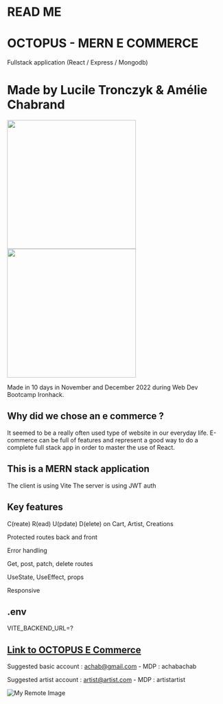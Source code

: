 # READ ME

# OCTOPUS - MERN E COMMERCE

Fullstack application (React / Express / Mongodb)

# Made by Lucile Tronczyk & Amélie Chabrand

 <img src="https://res.cloudinary.com/dsioshcio/image/upload/v1677540438/Screenshot_2023-02-27_at_15.26.04_ecyinf.png" width="300px"/>
  <img src="https://res.cloudinary.com/dsioshcio/image/upload/v1677540446/Screenshot_2023-02-27_at_15.25.02_jwssfc.png" width="300px"/>

Made in 10 days in November and December 2022 during Web Dev Bootcamp Ironhack.

## Why did we chose an e commerce ?

It seemed to be a really often used type of website in our everyday life. E-commerce can be full of features and represent a good way to do a complete full stack app in order to master the use of React.

## This is a MERN stack application

The client is using Vite
The server is using JWT auth

## Key features

C(reate) R(ead) U(pdate) D(elete) on Cart, Artist, Creations

Protected routes back and front

Error handling

Get, post, patch, delete routes

UseState, UseEffect, props

Responsive

## .env

VITE_BACKEND_URL=?


## [Link to OCTOPUS E Commerce](https://octopus-ecommerce.netlify.app/)

Suggested basic account : achab@gmail.com - MDP : achabachab

Suggested artist account : artist@artist.com - MDP : artistartist

![My Remote Image](https://res.cloudinary.com/dzkbycvev/image/upload/v1670516711/preview-octopus_z5xrwt.png)
